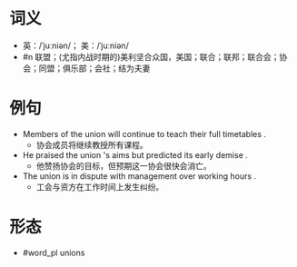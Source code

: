 # 词义
- 英：/ˈjuːniən/； 美：/ˈjuːniən/
- #n 联盟；(尤指内战时期的)美利坚合众国，美国；联合；联邦；联合会；协会；同盟；俱乐部；会社；结为夫妻
# 例句
- Members of the union will continue to teach their full timetables .
	- 协会成员将继续教授所有课程。
- He praised the union 's aims but predicted its early demise .
	- 他赞扬协会的目标，但预期这一协会很快会消亡。
- The union is in dispute with management over working hours .
	- 工会与资方在工作时间上发生纠纷。
# 形态
- #word_pl unions
